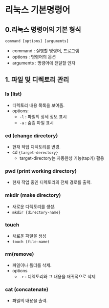 # 리눅스 기본명령어

## 0.리눅스 명령어의 기본 형식
```
command [options] [arguments]
```

 - command : 실행할 명령어, 프로그램
 - options : 명령어의 옵션
 - arguments : 명령어에 전달할 인자

## 1. 파일 및 디렉토리 관리

### ls (list)
 - 디렉토리 내용 목록을 보여줌.
 - options:
     - `-l` : 파일의 상세 정보 표시
     - `-a` : 숨김 파일 표시

### cd (change directory)
 - 현재 작업 디렉토리를 변경.
 - cd `{target-derectory}` 
    - target-directory는 자동완성 기능(tap키) 활용

### pwd (print working directory)
 - 현재 작업 중인 디렉토리의 전체 경로를 출력.

### mkdir (make directory)
 - 새로운 디렉토리를 생성.
 - `mkdir {directory-name}` 
  
### touch
 - 새로운 파일을 생성
 - `touch (file-name)`

### rm(remove)
 - 파일이나 폴더를 삭제.
 - options
    - `-r` : 디렉토리와 그 내용을 재귀적으로 삭제


### cat (concatenate)
 - 파일의 내용을 출력.

